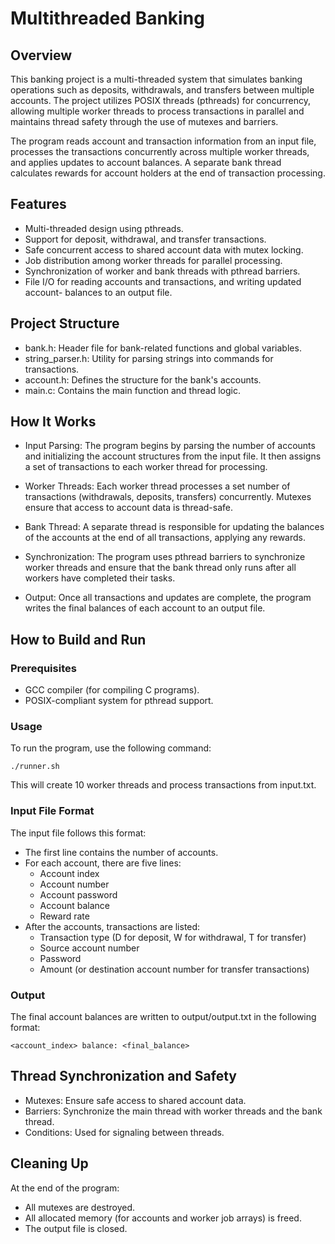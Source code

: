 # Multithreaded Banking
## Overview

This banking project is a multi-threaded system that simulates banking operations such as deposits, withdrawals, and transfers between multiple accounts. The project utilizes POSIX threads (pthreads) for concurrency, allowing multiple worker threads to process transactions in parallel and maintains thread safety through the use of mutexes and barriers.

The program reads account and transaction information from an input file, processes the transactions concurrently across multiple worker threads, and applies updates to account balances. A separate bank thread calculates rewards for account holders at the end of transaction processing.
## Features

- Multi-threaded design using pthreads.
- Support for deposit, withdrawal, and transfer transactions.
- Safe concurrent access to shared account data with mutex locking.
- Job distribution among worker threads for parallel processing.
- Synchronization of worker and bank threads with pthread barriers.
- File I/O for reading accounts and transactions, and writing updated account- balances to an output file.

## Project Structure

- bank.h: Header file for bank-related functions and global variables.
- string_parser.h: Utility for parsing strings into commands for transactions.
- account.h: Defines the structure for the bank's accounts.
- main.c: Contains the main function and thread logic.

## How It Works

- Input Parsing: The program begins by parsing the number of accounts and initializing the account structures from the input file. It then assigns a set of transactions to each worker thread for processing.

- Worker Threads: Each worker thread processes a set number of transactions (withdrawals, deposits, transfers) concurrently. Mutexes ensure that access to account data is thread-safe.

- Bank Thread: A separate thread is responsible for updating the balances of the accounts at the end of all transactions, applying any rewards.

- Synchronization: The program uses pthread barriers to synchronize worker threads and ensure that the bank thread only runs after all workers have completed their tasks.

- Output: Once all transactions and updates are complete, the program writes the final balances of each account to an output file.

## How to Build and Run

### Prerequisites

- GCC compiler (for compiling C programs).
- POSIX-compliant system for pthread support.

### Usage

To run the program, use the following command:

    ./runner.sh

This will create 10 worker threads and process transactions from input.txt.

### Input File Format

The input file follows this format:

- The first line contains the number of accounts.
- For each account, there are five lines:
  - Account index
  - Account number
  - Account password
  - Account balance
  - Reward rate
- After the accounts, transactions are listed:
  - Transaction type (D for deposit, W for withdrawal, T for transfer)
  - Source account number
  - Password
  - Amount (or destination account number for transfer transactions)

### Output

The final account balances are written to output/output.txt in the following format:

    <account_index> balance: <final_balance>

## Thread Synchronization and Safety

- Mutexes: Ensure safe access to shared account data.
- Barriers: Synchronize the main thread with worker threads and the bank thread.
- Conditions: Used for signaling between threads.

## Cleaning Up

At the end of the program:

- All mutexes are destroyed.
- All allocated memory (for accounts and worker job arrays) is freed.
- The output file is closed.
